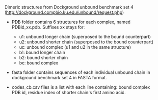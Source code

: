 Dimeric structures from Dockground unbound benchmark set 4 (http://dockground.compbio.ku.edu/unbound/request.php)

- PDB folder contains 6 structures for each complex, named PDBid_xx.pdb. Suffixes xx stays for: 
    - u1: unbound longer chain (superposed to the bound counterpart)
    - u2: unbound shorter chain (superposed to the bound counterpart)
    - uc: unbound complex (u1 and u2 in the same structure)
    - b1: bound longer chain
    - b2: bound shorter chain
    - bc: bound complex

- fasta folder contains sequences of each individual unbound chain in dockground benchmark set 4 in FASTA format.

- codes_cb.csv files is a list with each line containing: bound complex PDB id, residue index of shorter chain's first amino acid. 

